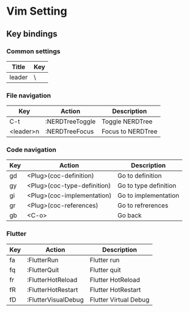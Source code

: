 # Vim Setting

## Key bindings

### Common settings

| Title  | Key |
| ------ | --- |
| leader | \   |

### File navigation

| Key         | Action          | Description       |
| ----------- | --------------- | ----------------- |
| C-t         | :NERDTreeToggle | Toggle NERDTree   |
| \<leader\>n | :NERDTreeFocus  | Focus to NERDTree |

### Code navigation

| Key | Action                        | Description           |
| --- | ----------------------------- | --------------------- |
| gd  | \<Plug\>(coc-definition)      | Go to definition      |
| gy  | \<Plug\>(coc-type-definition) | Go to type definition |
| gi  | \<Plug\>(coc-implementation)  | Go to implementation  |
| gr  | \<Plug\>(coc-references)      | Go to refrerences     |
| gb  | \<C-o\>                       | Go back               |

### Flutter

| Key | Action              | Description           |
| --- | ------------------- | --------------------- |
| fa  | :FlutterRun         | Flutter run           |
| fq  | :FlutterQuit        | Flutter quit          |
| fr  | :FlutterHotReload   | Flutter HotReload     |
| fR  | :FlutterHotRestart  | Flutter HotRestart    |
| fD  | :FlutterVisualDebug | Flutter Virtual Debug |
